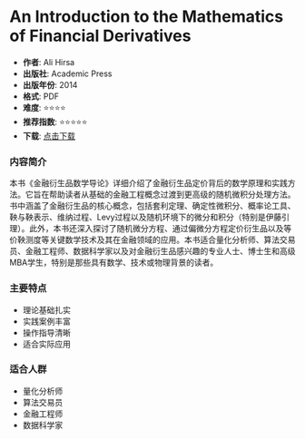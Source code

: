 # An Introduction to the Mathematics of Financial Derivatives

- **作者**: Ali Hirsa
- **出版社**: Academic Press
- **出版年份**: 2014
- **格式**: PDF
- **难度**: ⭐⭐⭐⭐
- **推荐指数**: ⭐⭐⭐⭐⭐
- **下载**: [点击下载](https://quant-wiki.com/pdf/An%20Introduction%20to%20the%20Mathematics%20of%20Financial%20Derivatives-Academic%20Press%20%282014%29.pdf)

### 内容简介

本书《金融衍生品数学导论》详细介绍了金融衍生品定价背后的数学原理和实践方法。它旨在帮助读者从基础的金融工程概念过渡到更高级的随机微积分处理方法。书中涵盖了金融衍生品的核心概念，包括套利定理、确定性微积分、概率论工具、鞅与鞅表示、维纳过程、Levy过程以及随机环境下的微分和积分（特别是伊藤引理）。此外，本书还深入探讨了随机微分方程、通过偏微分方程定价衍生品以及等价鞅测度等关键数学技术及其在金融领域的应用。本书适合量化分析师、算法交易员、金融工程师、数据科学家以及对金融衍生品感兴趣的专业人士、博士生和高级MBA学生，特别是那些具有数学、技术或物理背景的读者。

### 主要特点

- 理论基础扎实
- 实践案例丰富
- 操作指导清晰
- 适合实际应用

### 适合人群

- 量化分析师
- 算法交易员
- 金融工程师
- 数据科学家